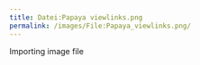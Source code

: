 ```yaml
---
title: Datei:Papaya viewlinks.png
permalink: /images/File:Papaya_viewlinks.png/
---
```


Importing image file